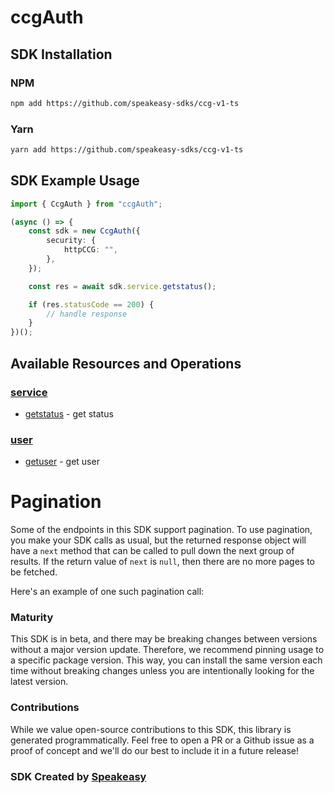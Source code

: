 # ccgAuth

<!-- Start SDK Installation -->
## SDK Installation

### NPM

```bash
npm add https://github.com/speakeasy-sdks/ccg-v1-ts
```

### Yarn

```bash
yarn add https://github.com/speakeasy-sdks/ccg-v1-ts
```
<!-- End SDK Installation -->

## SDK Example Usage
<!-- Start SDK Example Usage -->
```typescript
import { CcgAuth } from "ccgAuth";

(async () => {
    const sdk = new CcgAuth({
        security: {
            httpCCG: "",
        },
    });

    const res = await sdk.service.getstatus();

    if (res.statusCode == 200) {
        // handle response
    }
})();

```
<!-- End SDK Example Usage -->

<!-- Start SDK Available Operations -->
## Available Resources and Operations


### [service](docs/sdks/service/README.md)

* [getstatus](docs/sdks/service/README.md#getstatus) - get status

### [user](docs/sdks/user/README.md)

* [getuser](docs/sdks/user/README.md#getuser) - get user
<!-- End SDK Available Operations -->



<!-- Start Dev Containers -->

<!-- End Dev Containers -->



<!-- Start Pagination -->
# Pagination

Some of the endpoints in this SDK support pagination. To use pagination, you make your SDK calls as usual, but the
returned response object will have a `next` method that can be called to pull down the next group of results. If the
return value of `next` is `null`, then there are no more pages to be fetched.

Here's an example of one such pagination call:
<!-- End Pagination -->

<!-- Placeholder for Future Speakeasy SDK Sections -->



### Maturity

This SDK is in beta, and there may be breaking changes between versions without a major version update. Therefore, we recommend pinning usage
to a specific package version. This way, you can install the same version each time without breaking changes unless you are intentionally
looking for the latest version.

### Contributions

While we value open-source contributions to this SDK, this library is generated programmatically.
Feel free to open a PR or a Github issue as a proof of concept and we'll do our best to include it in a future release!

### SDK Created by [Speakeasy](https://docs.speakeasyapi.dev/docs/using-speakeasy/client-sdks)
